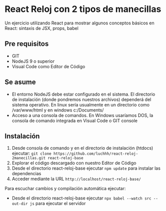 # React Reloj con 2 tipos de manecillas
Un ejercicio utilizando React para mostrar algunos conceptos básicos en React: sintaxis de JSX, props, babel

## Pre requisitos
- GIT
- NodeJS 9 o superior
- Visual Code como Editor de Código

## Se asume
- El entorno NodeJS debe estar configurado en el sistema. El directorio de instalación (donde pondremos nuestros archivos) dependerá del sistema operativo. En linux sería usualmente en un directorio como /var/www/html y en windows c:/Documents/
- Acceso a una consola de comandos. En Windows usaríamos DOS, la consola de comando integrada en Visual Code o GIT console

## Instalación

1. Desde consola de comando y en el directorio de instalación (htdocs) ejecutar: `git clone https://github.com/luchhh/react-reloj-2manecillas.git react-reloj-base`
2. Explorar el código descargado con nuestro Editor de Código
3. Desde el directorio react-reloj-base ejecutar `npm update` para instalar las dependencias
4. Acceder mediante la URL `http://localhost/react-reloj-base/`

Para escuchar cambios y compilación automática ejecutar:
- Desde el directorio react-reloj-base ejecutar `npx babel --watch src --out-dir js` para ejecutar el servidor
